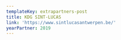 ```yaml
---
templateKey: extrapartners-post
title: KDG SINT-LUCAS
link: 'https://www.sintlucasantwerpen.be/'
yearPartner: 2019
---
```

